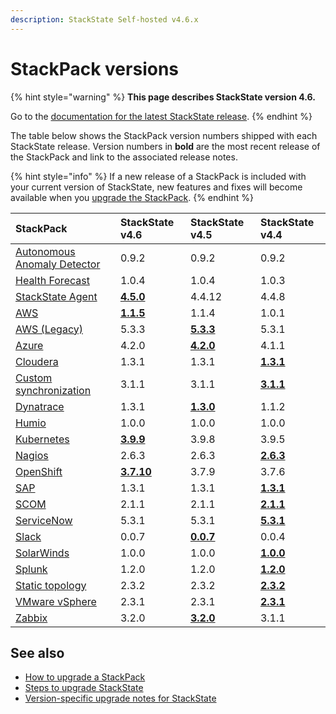 ```yaml
---
description: StackState Self-hosted v4.6.x
---
```


# StackPack versions

{% hint style="warning" %}
**This page describes StackState version 4.6.**

Go to the [documentation for the latest StackState release](https://docs.stackstate.com/setup/upgrade-stackstate/stackpack-versions).
{% endhint %}

The table below shows the StackPack version numbers shipped with each StackState release. Version numbers in **bold** are the most recent release of the StackPack and link to the associated release notes.

{% hint style="info" %}
If a new release of a StackPack is included with your current version of StackState, new features and fixes will become available when you [upgrade the StackPack](../../stackpacks/about-stackpacks.md#upgrade-a-stackpack).
{% endhint %}

| StackPack | StackState v4.6 | StackState v4.5 | StackState v4.4 |
| :--- | :--- | :--- | :--- |
| [Autonomous Anomaly Detector](../../stackpacks/add-ons/aad.md) | 0.9.2 | 0.9.2 | 0.9.2 |
| [Health Forecast](../../stackpacks/add-ons/health-forecast.md) | 1.0.4 | 1.0.4 | 1.0.3 |
| [StackState Agent](../../stackpacks/integrations/agent.md) | [**4.5.0**](../../stackpacks/integrations/agent.md#release-notes) | 4.4.12 | 4.4.8 |
| [AWS](../../stackpacks/integrations/aws/aws.md) | [**1.1.5**](../../stackpacks/integrations/aws/aws-legacy.md#release-notes) | 1.1.4 | 1.0.1 |
| [AWS \(Legacy\)](../../stackpacks/integrations/aws/aws-legacy.md) | 5.3.3 | [**5.3.3**](../../stackpacks/integrations/aws/aws-legacy.md#release-notes) | 5.3.1 |
| [Azure](../../stackpacks/integrations/azure.md) | 4.2.0 | [**4.2.0**](../../stackpacks/integrations/azure.md#release-notes) | 4.1.1 |
| [Cloudera](../../stackpacks/integrations/cloudera.md) | 1.3.1 | 1.3.1 | [**1.3.1**](../../stackpacks/integrations/cloudera.md#release-notes) |
| [Custom synchronization](../../stackpacks/integrations/customsync.md) | 3.1.1 | 3.1.1 | [**3.1.1**](https://github.com/StackVista/stackpack-autosync/blob/master/RELEASE.md) |
| [Dynatrace](../../stackpacks/integrations/dynatrace.md) | 1.3.1 | [**1.3.0**](../../stackpacks/integrations/dynatrace.md#release-notes) | 1.1.2 |
| [Humio](../../stackpacks/integrations/humio.md) | 1.0.0 | 1.0.0 | 1.0.0 |
| [Kubernetes](../../stackpacks/integrations/kubernetes.md) | [**3.9.9**](../../stackpacks/integrations/kubernetes.md#release-notes) | 3.9.8 | 3.9.5 |
| [Nagios](../../stackpacks/integrations/nagios.md) | 2.6.3 | 2.6.3 | [**2.6.3**](../../stackpacks/integrations/nagios.md#release-notes) |
| [OpenShift](../../stackpacks/integrations/openshift.md) | [**3.7.10**](../../stackpacks/integrations/openshift.md#release-notes) | 3.7.9 | 3.7.6 |
| [SAP](../../stackpacks/integrations/sap.md) | 1.3.1 | 1.3.1 | [**1.3.1**](https://github.com/StackVista/stackpack-sap/blob/master/src/main/stackpack/resources/RELEASE.md) |
| [SCOM](../../stackpacks/integrations/scom.md) | 2.1.1 | 2.1.1 | [**2.1.1**](../../stackpacks/integrations/scom.md#release-notes) |
| [ServiceNow](../../stackpacks/integrations/servicenow.md) | 5.3.1 | 5.3.1 | [**5.3.1**](../../stackpacks/integrations/servicenow.md#release-notes) |
| [Slack](/stackpacks/integrations/slack.md) | 0.0.7 | [**0.0.7**](/stackpacks/integrations/slack.md#release-notes) | 0.0.4 |
| [SolarWinds](../../stackpacks/integrations/solarwinds.md) | 1.0.0 | 1.0.0 | [**1.0.0**](../../stackpacks/integrations/solarwinds.md#release-notes) |
| [Splunk](../../stackpacks/integrations/splunk/splunk_stackpack.md) | 1.2.0 | 1.2.0 | [**1.2.0**](https://github.com/StackVista/stackpack-splunk/blob/master/RELEASE.md) |
| [Static topology](../../stackpacks/integrations/static_topology.md) | 2.3.2 | 2.3.2 | [**2.3.2**](../../stackpacks/integrations/static_topology.md#release-notes) |
| [VMware vSphere](../../stackpacks/integrations/vsphere.md) | 2.3.1 | 2.3.1 | [**2.3.1**](../../stackpacks/integrations/vsphere.md#release-notes) |
| [Zabbix](../../stackpacks/integrations/zabbix.md) | 3.2.0 | [**3.2.0**](../../stackpacks/integrations/zabbix.md#release-notes) | 3.1.1 |

## See also

* [How to upgrade a StackPack](../../stackpacks/about-stackpacks.md#upgrade-a-stackpack)
* [Steps to upgrade StackState](steps-to-upgrade.md)
* [Version-specific upgrade notes for StackState](version-specific-upgrade-instructions.md)

